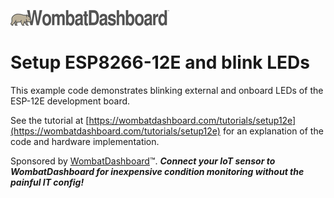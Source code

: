![WombatDashbaord](https://raw.githubusercontent.com/wd-libraries/setup12e/master/logo.jpg "WombatDashboard")

# Setup ESP8266-12E and blink LEDs

This example code demonstrates blinking external and onboard LEDs of the ESP-12E development board.

See the tutorial at [https://wombatdashboard.com/tutorials/setup12e](https://wombatdashboard.com/tutorials/setup12e) for an explanation of the code and hardware implementation.

Sponsored by [WombatDashboard](https://wombatdashboard.com/)™. _**Connect your IoT sensor to WombatDashboard for inexpensive condition monitoring without the painful IT config!**_
